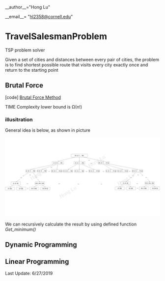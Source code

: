 \_\_author\_\_="Hong Lu"

\_\_email\_\_= "hl2358@cornell.edu"

# TravelSalesmanProblem
TSP problem solver

Given a set of cities and distances between every pair of cities, the problem is to find shortest possible route that visits every city exactly once and return to the starting point

## Brutal Force

[code] [Brutal Force Method](src/tsp.py)

TIME Complexity lower bound is Ω(n!) 

### illusitration

General idea is below, as shown in picture

![brutal force](img/TSP_BruceForce.png)

We can recursively calculate the result by using defined function *Get_minimum()*

## Dynamic Programming

## Linear Programming


Last Update: 6/27/2019
